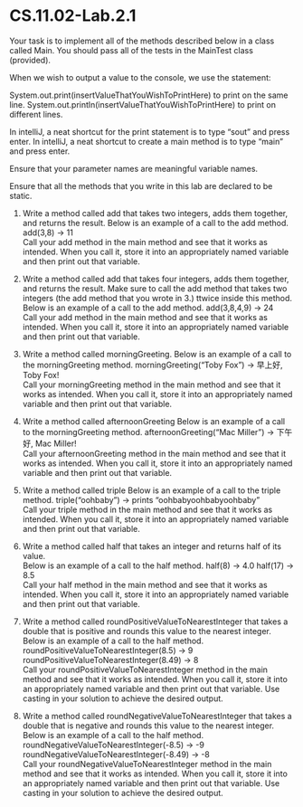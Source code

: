 # CS.11.02-Lab.2.1

Your task is to implement all of the methods described below in a class called Main.
You should pass all of the tests in the MainTest class (provided).

When we wish to output a value to the console, we use the statement:

System.out.print(insertValueThatYouWishToPrintHere) to print on the same line.
System.out.println(insertValueThatYouWishToPrintHere) to print on different lines.

In intelliJ, a neat shortcut for the print statement is to type “sout” and press enter.
In intelliJ, a neat shortcut to create a main method is to type “main” and press enter.	

Ensure that your parameter names are meaningful variable names.

Ensure that all the methods that you write in this lab are declared to be static. 

1. Write a method called add that takes two integers, adds them together, and returns the result. 
Below is an example of a call to the add method.
add(3,8) → 11	
Call your add method in the main method and see that it works as intended. When you call it, store it into an appropriately named variable and then print out that variable. 

2. Write a method called add that takes four integers, adds them together, and returns the result. Make sure to call the add method that takes two integers (the add method that you wrote in 3.) ttwice inside this method.
Below is an example of a call to the add method.
add(3,8,4,9) → 24	
Call your add method in the main method and see that it works as intended. When you call it, store it into an appropriately named variable and then print out that variable. 

3. Write a method called morningGreeting. 
Below is an example of a call to the morningGreeting method.
morningGreeting(“Toby Fox”) → 早上好, Toby Fox!		
Call your morningGreeting method in the main method and see that it works as intended.	 When you call it, store it into an appropriately named variable and then print out that variable. 

4. Write a method called afternoonGreeting
Below is an example of a call to the morningGreeting method.
afternoonGreeting(“Mac Miller”) → 下午好, Mac Miller!	
Call your afternoonGreeting method in the main method and see that it works as intended. When you call it, store it into an appropriately named variable and then print out that variable.

5. Write a method called triple
Below is an example of a call to the triple method.
triple(“oohbaby”) → prints “oohbabyoohbabyoohbaby”	
Call your triple method in the main method and see that it works as intended. When you call it, store it into an appropriately named variable and then print out that variable. 

6. Write a method called half that takes an integer and returns half of its value.  
Below is an example of a call to the half method. 
half(8) → 4.0
half(17) → 8.5	
Call your half method in the main method and see that it works as intended. When you call it, store it into an appropriately named variable and then print out that variable.  

7. Write a method called roundPositiveValueToNearestInteger that takes a double that is positive and rounds this value to the nearest integer. 
Below is an example of a call to the half method.
roundPositiveValueToNearestInteger(8.5) → 9
roundPositiveValueToNearestInteger(8.49) → 8	
Call your roundPositiveValueToNearestInteger method in the main method and see that it works as intended. When you call it, store it into an appropriately named variable and then print out that variable. Use casting in your solution to achieve the desired output. 

8. Write a method called roundNegativeValueToNearestInteger that takes a double that is negative and rounds this value to the nearest integer.
Below is an example of a call to the half method.
roundNegativeValueToNearestInteger(-8.5) → -9
roundNegativeValueToNearestInteger(-8.49) → -8	
Call your roundNegativeValueToNearestInteger method in the main method and see that it works as intended. When you call it, store it into an appropriately named variable and then print out that variable. Use casting in your solution to achieve the desired output. 
